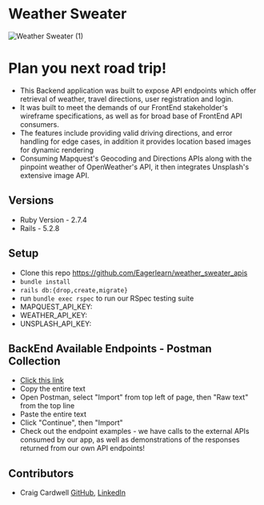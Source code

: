 # Weather Sweater
![Weather Sweater (1)](https://user-images.githubusercontent.com/77861247/173090073-d36a5dd9-64a8-49dd-a921-3f6c5d330a6d.jpg)

# Plan you next road trip!
+ This Backend application was built to expose API endpoints which offer retrieval of weather, travel directions, user registration and login.
+ It was built to meet the demands of our FrontEnd stakeholder's wireframe specifications, as well as for broad base of FrontEnd API consumers.
+ The features include providing valid driving directions, and error handling for edge cases, in addition it provides location based images for dynamic rendering
+ Consuming Mapquest's Geocoding and Directions APIs along with the pinpoint weather of OpenWeather's API, it then integrates Unsplash's extensive image API.


## Versions
* Ruby Version - 2.7.4
* Rails - 5.2.8

## Setup
* Clone this repo https://github.com/Eagerlearn/weather_sweater_apis
* `bundle install`
* `rails db:{drop,create,migrate}`
* run `bundle exec rspec` to run our RSpec testing suite
* MAPQUEST_API_KEY: <Your Key Here>
* WEATHER_API_KEY: <Your Key Here>
* UNSPLASH_API_KEY: <Your Key Here>

## BackEnd Available Endpoints - Postman Collection
* [Click this link](https://www.getpostman.com/collections/03352a860b564709d906)
* Copy the entire text
* Open Postman, select "Import" from top left of page, then "Raw text" from the top line
* Paste the entire text
* Click "Continue", then "Import"
* Check out the endpoint examples - we have calls to the external APIs consumed by our app, as well as demonstrations of the responses returned from our own API endpoints!

## Contributors

* Craig Cardwell [GitHub](https://github.com/Eagerlearn), [LinkedIn](https://www.linkedin.com/in/craiglcardwell/)

